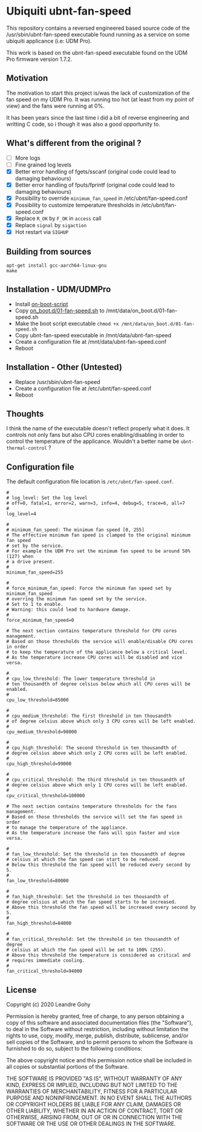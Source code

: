 # Ubiquiti ubnt-fan-speed

This repository contains a reversed engineered based source code of the /usr/sbin/ubnt-fan-speed executable found running as a service on some ubiquiti applicance (i.e: UDM Pro).

This work is based on the ubnt-fan-speed executable found on the UDM Pro firmware version 1.7.2.

## Motivation

The motivation to start this project is/was the lack of customization of the fan speed on my UDM Pro.
It was running too hot (at least from my point of view) and the fans were running at 0%.

It has been years since the last time i did a bit of reverse engineering and writting C code, so i though it was also a good opportunity to.

## What's different from the original ?

- [ ] More logs
- [ ] Fine grained log levels
- [x] Better error handling of fgets/sscanf (original code could lead to damaging behaviours)
- [x] Better error handling of fputs/fprintf (original code could lead to damaging behaviours)
- [x] Possibility to override `minimum_fan_speed` in /etc/ubnt/fan-speed.conf
- [x] Possibility to customize temperature thresholds in /etc/ubnt/fan-speed.conf
- [x] Replace `R_OK` by `F_OK` in `access` call
- [x] Replace `signal` by `sigaction`
- [x] Hot restart via `SIGHUP`

## Building from sources

```
apt-get install gcc-aarch64-linux-gnu
make
```

## Installation - UDM/UDMPro

- Install [on-boot-script](https://github.com/boostchicken/udm-utilities/tree/master/on-boot-script)
- Copy [on_boot.d/01-fan-speed.sh](on_boot.d/01-fan-speed.sh) to /mnt/data/on_boot.d/01-fan-speed.sh
- Make the boot script executable `chmod +x /mnt/data/on_boot.d/01-fan-speed.sh`
- Copy ubnt-fan-speed executable in /mnt/data/ubnt-fan-speed
- Create a configuration file at /mnt/data/ubnt-fan-speed.conf
- Reboot

## Installation - Other (Untested)

- Replace /usr/sbin/ubnt-fan-speed
- Create a configuration file at /etc/ubnt/fan-speed.conf
- Reboot

## Thoughts

I think the name of the executable doesn't reflect properly what it does.
It controls not only fans but also CPU cores enabling/disabling in order to control the temperature of the applicance.
Wouldn't a better name be `ubnt-thermal-control` ?

## Configuration file

The default configuration file location is `/etc/ubnt/fan-speed.conf`.

```
#
# log_level: Set the log level
# off=0, fatal=1, error=2, warn=3, info=4, debug=5, trace=6, all=7
#
log_level=4

#
# minimum_fan_speed: The minimum fan speed [0, 255]
# The effective minimum fan speed is clamped to the original minimum fan speed
# set by the service.
# For example the UDM Pro set the minimum fan speed to be around 50% (127) when
# a drive present.
#
minimum_fan_speed=255

#
# force_minimum_fan_speed: Force the minimum fan speed set by minimum_fan_speed
# overring the minimum fan speed set by the service.
# Set to 1 to enable.
# Warning: this could lead to hardware damage.
#
force_minimum_fan_speed=0

# The next section contains temperature threshold for CPU cores management.
# Based on those thresholds the service will enable/disable CPU cores in order
# to keep the temperature of the applicance below a critical level.
# As the temperature increase CPU cores will be disabled and vice versa.

#
# cpu_low_threshold: The lower temperature threshold in
# ten thousandth of degree celsius below which all CPU cores will be enabled.
#
cpu_low_threshold=85000

#
# cpu_medium_threshold: The first threshold in ten thousandth
# of degree celsius above which only 3 CPU cores will be left enabled.
#
cpu_medium_threshold=98000

#
# cpu_high_threshold: The second threshold in ten thousandth of
# degree celsius above which only 2 CPU cores will be left enabled.
#
cpu_high_threshold=99000

#
# cpu_critical_threshold: The third threshold in ten thousandth of
# degree celsius above which only 1 CPU cores will be left enabled.
#
cpu_critical_threshold=100000

# The next section contains temperature thresholds for the fans management.
# Based on those thresholds the service will set the fan speed in order
# to manage the temperature of the appliance.
# As the temperature increase the fans will spin faster and vice versa.

#
# fan_low_threshold: Set the threshold in ten thousandth of degree
# celsius at which the fan speed can start to be reduced.
# Below this threshold the fan speed will be reduced every second by 5.
#
fan_low_threshold=80000

#
# fan_high_threshold: Set the threshold in ten thousandth of
# degree celsius at which the fan speed starts to be increased.
# Above this threshold the fan speed will be increased every second by 5.
#
fan_high_threshold=84000

#
# fan_critical_threshold: Set the threshold in ten thousandth of degree
# celsius at which the fan speed will be set to 100% (255).
# Above this threshold the temperature is considered as critical and
# requires immediate cooling.
#
fan_critical_threshold=94000

```

## License

Copyright (c) 2020 Leandre Gohy

Permission is hereby granted, free of charge, to any person obtaining a copy
of this software and associated documentation files (the "Software"), to deal
in the Software without restriction, including without limitation the rights
to use, copy, modify, merge, publish, distribute, sublicense, and/or sell
copies of the Software, and to permit persons to whom the Software is
furnished to do so, subject to the following conditions:

The above copyright notice and this permission notice shall be included in all
copies or substantial portions of the Software.

THE SOFTWARE IS PROVIDED "AS IS", WITHOUT WARRANTY OF ANY KIND, EXPRESS OR
IMPLIED, INCLUDING BUT NOT LIMITED TO THE WARRANTIES OF MERCHANTABILITY,
FITNESS FOR A PARTICULAR PURPOSE AND NONINFRINGEMENT. IN NO EVENT SHALL THE
AUTHORS OR COPYRIGHT HOLDERS BE LIABLE FOR ANY CLAIM, DAMAGES OR OTHER
LIABILITY, WHETHER IN AN ACTION OF CONTRACT, TORT OR OTHERWISE, ARISING FROM,
OUT OF OR IN CONNECTION WITH THE SOFTWARE OR THE USE OR OTHER DEALINGS IN THE
SOFTWARE.
